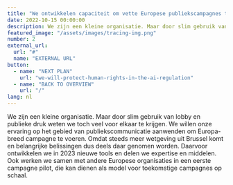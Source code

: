 ```yaml
---
title: "We ontwikkelen capaciteit om vette Europese publiekscampagnes te runnen"
date: 2022-10-15 00:00:00
description: We zijn een kleine organisatie. Maar door slim gebruik van lobby en publieke druk weten we toch veel voor elkaar te krijgen. We willen onze ervaring op het gebied van publiekscommunicatie aanwenden om Europa-breed campagne te voeren.
featured_image: "/assets/images/tracing-img.png"
number: 2
external_url:
  url: "#"
  name: "EXTERNAL URL"
button:
  - name: "NEXT PLAN"
    url: "we-will-protect-human-rights-in-the-ai-regulation"
  - name: "BACK TO OVERVIEW"
    url: "/"
lang: nl
---
```


We zijn een kleine organisatie. Maar door slim gebruik van lobby en publieke druk weten we toch veel voor elkaar te krijgen. We willen onze ervaring op het gebied van publiekscommunicatie aanwenden om Europa-breed campagne te voeren. Omdat steeds meer wetgeving uit Brussel komt en belangrijke belissingen dus deels daar genomen worden. Daarvoor ontwikkelen we in 2023 nieuwe tools en delen we expertise en middelen. Ook werken we samen met andere Europese organisaties in een eerste campagne pilot, die kan dienen als model voor toekomstige campagnes op schaal.